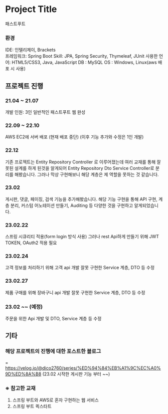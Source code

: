 # Project Title

패스트푸트 
### 환경
IDE: 인텔리제이, Brackets</br>
프레임워크: Spring Boot
Skill: JPA, Spring Security, Thymeleaf, JUnit 
사용한 언어: HTML5/CSS3, Java, JavaScript 
DB : MySQL
OS : Windows, Linux(aws 배포 시 사용)

## 프로젝트 진행

### 21.04 ~ 21.07 
개발 인원: 3인
일반적인 패스트푸트 웹 완성

### 22.09 ~ 22.10 
AWS EC2에 서버 배포 (현재 배포 중단)
(이후 기능 추가와 수정은 1인 개발)

### 22.12 
기존 프로젝트는 Entity Repository Controller 로 이루어졌는데 여러 교재를 통해 잘못된 설계를 하게 된것을 알게되어 
Entity Repository Dto Service Controller로 분리를 해봤습니다.
그러나 막상 구현해보니 해당 계층은 제 역할을 못하는 것 같습니다.

### 23.02
게시판, 댓글, 페이징, 검색 기능을 추가해봤습니다.
해당 기능 구현을 통해 API 구현, 계층 분리, 커스텀 어노테이션 만들기, Auditing 등 다양한 것을 구현하고 알게되었습니다.

### 23.02.22
스프링 시큐리티 적용(form login 방식 사용)
그러나 rest Api하게 만들기 위해 JWT TOKEN, OAuth2 적용 필요

### 23.02.24
고객 정보를 처리하기 위해 고객 api 개발
잘못 구현한 Service 계층, DTO 등  수정

### 23.02.27
제품 구매를 위해 장바구니 api 개발
잘못 구현한 Service 계층, DTO 등  수정

### 23.02 ~~ (예정)
주문을 위한 Api 개발 및 DTO, Service 계층 등 수정

## 기타

### 해당 프로젝트의 진행에 대한 포스트한 블로그
= https://velog.io/@dico2760/series/%ED%94%84%EB%A1%9C%EC%A0%9D%ED%8A%B8
(23.02 시작한 게시판 기능 부터 ~~)

### ※ 참고한 교재
1. 스프링 부트와 AWS로 혼자 구현하는 웹 서비스 
2. 스프링 부트 퀵스타트

